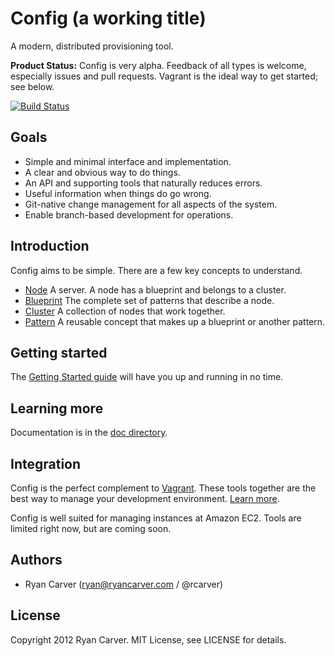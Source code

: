 # Config (a working title)

A modern, distributed provisioning tool.

**Product Status:** Config is very alpha. Feedback of all types is
welcome, especially issues and pull requests. Vagrant is the ideal way
to get started; see below.

[![Build Status](https://secure.travis-ci.org/rcarver/config.png?branch=master)](http://travis-ci.org/rcarver/config)

## Goals

  * Simple and minimal interface and implementation.
  * A clear and obvious way to do things.
  * An API and supporting tools that naturally reduces errors.
  * Useful information when things do go wrong.
  * Git-native change management for all aspects of the system.
  * Enable branch-based development for operations.

## Introduction

Config aims to be simple. There are a few key concepts to understand.

  * [Node](config/tree/master/doc/NODES.md) A server. A node has a
    blueprint and belongs to a cluster.
  * [Blueprint](config/tree/master/doc/BLUEPRINTS.md) The complete set
    of patterns that describe a node.
  * [Cluster](config/tree/master/doc/CLUSTERS.md) A collection of nodes
    that work together.
  * [Pattern](config/tree/master/doc/PATTERNS.md) A reusable concept
    that makes up a blueprint or another pattern.

## Getting started

The [Getting Started guide](config/tree/master/doc/GETTING_STARTED.md)
will have you up and running in no time.

## Learning more

Documentation is in the [doc directory](config/tree/master/doc).

## Integration

Config is the perfect complement to [Vagrant](http://vagrantup.com/).
These tools together are the best way to manage your development
environment. [Learn more](config/tree/master/doc/VAGRANT.md).

Config is well suited for managing instances at Amazon EC2. Tools are
limited right now, but are coming soon.

## Authors

* Ryan Carver (ryan@ryancarver.com / @rcarver)

## License

Copyright 2012 Ryan Carver. MIT License, see LICENSE for details.

